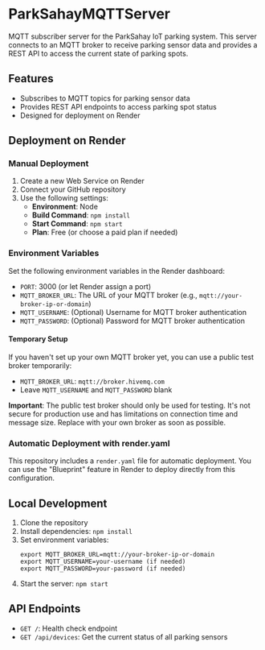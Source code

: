 # ParkSahayMQTTServer

MQTT subscriber server for the ParkSahay IoT parking system. This server connects to an MQTT broker to receive parking sensor data and provides a REST API to access the current state of parking spots.

## Features

- Subscribes to MQTT topics for parking sensor data
- Provides REST API endpoints to access parking spot status
- Designed for deployment on Render

## Deployment on Render

### Manual Deployment

1. Create a new Web Service on Render
2. Connect your GitHub repository
3. Use the following settings:
   - **Environment**: Node
   - **Build Command**: `npm install`
   - **Start Command**: `npm start`
   - **Plan**: Free (or choose a paid plan if needed)

### Environment Variables

Set the following environment variables in the Render dashboard:

- `PORT`: 3000 (or let Render assign a port)
- `MQTT_BROKER_URL`: The URL of your MQTT broker (e.g., `mqtt://your-broker-ip-or-domain`)
- `MQTT_USERNAME`: (Optional) Username for MQTT broker authentication
- `MQTT_PASSWORD`: (Optional) Password for MQTT broker authentication

#### Temporary Setup

If you haven't set up your own MQTT broker yet, you can use a public test broker temporarily:

- `MQTT_BROKER_URL`: `mqtt://broker.hivemq.com`
- Leave `MQTT_USERNAME` and `MQTT_PASSWORD` blank

**Important**: The public test broker should only be used for testing. It's not secure for production use and has limitations on connection time and message size. Replace with your own broker as soon as possible.

### Automatic Deployment with render.yaml

This repository includes a `render.yaml` file for automatic deployment. You can use the "Blueprint" feature in Render to deploy directly from this configuration.

## Local Development

1. Clone the repository
2. Install dependencies: `npm install`
3. Set environment variables:
   ```
   export MQTT_BROKER_URL=mqtt://your-broker-ip-or-domain
   export MQTT_USERNAME=your-username (if needed)
   export MQTT_PASSWORD=your-password (if needed)
   ```
4. Start the server: `npm start`

## API Endpoints

- `GET /`: Health check endpoint
- `GET /api/devices`: Get the current status of all parking sensors
